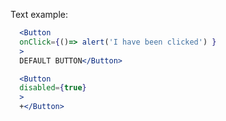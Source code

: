 Text example:
```jsx
  <Button
  onClick={()=> alert('I have been clicked') }
  >
  DEFAULT BUTTON</Button>
```

```jsx
  <Button
  disabled={true}
  >
  +</Button>
```
